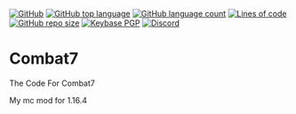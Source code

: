 [![GitHub](https://img.shields.io/github/license/PugsMods/Combat7?label=License%3A&style=for-the-badge)](https://github.com/PugsMods/Combat7)
[![GitHub top language](https://img.shields.io/github/languages/top/PugsMods/COmbat7?style=for-the-badge)](https://github.com/PugsMods/Combat7)
[![GitHub language count](https://img.shields.io/github/languages/count/PugsMods/combat7?style=for-the-badge)](https://github.com/PugsMods/Combat7)
[![Lines of code](https://img.shields.io/tokei/lines/github.com/PugsMods/COmbat7?label=Lines%20Of%20Code%3A&style=for-the-badge)](https://github.com/PugsMods/Combat7)
[![GitHub repo size](https://img.shields.io/github/repo-size/PugsMods/Combat7?style=for-the-badge)](https://github.com/PugsMods/Combat7)
[![Keybase PGP](https://img.shields.io/keybase/pgp/pugzarecute?style=for-the-badge)](https://keybase.io/pugzarecute)
[![Discord](https://img.shields.io/discord/773211530413867028?label=Discord%3A&style=for-the-badge)](https://discord.gg/geNRqMu5XW)
# Combat7
The Code For Combat7

My mc mod for 1.16.4


